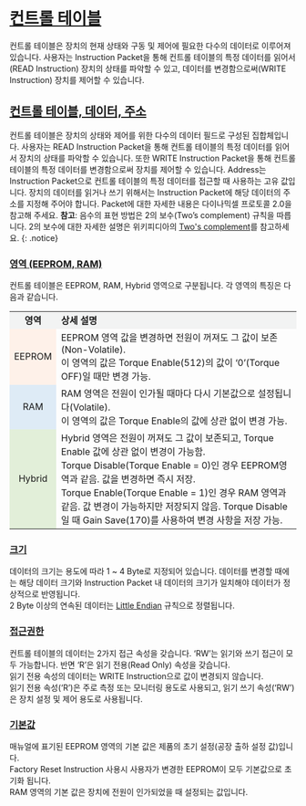
# [컨트롤 테이블](#컨트롤-테이블)

컨트롤 테이블은 장치의 현재 상태와 구동 및 제어에 필요한 다수의 데이터로 이루어져 있습니다.
사용자는 Instruction Packet을 통해 컨트롤 테이블의 특정 데이터를 읽어서(READ Instruction) 장치의 상태를 파악할 수 있고, 데이터를 변경함으로써(WRITE Instruction) 장치를 제어할 수 있습니다.

## [컨트롤 테이블, 데이터, 주소](#컨트롤-테이블-데이터-주소)
컨트롤 테이블은 장치의 상태와 제어를 위한 다수의 데이터 필드로 구성된 집합체입니다.
사용자는 READ Instruction Packet을 통해 컨트롤 테이블의 특정 데이터를 읽어서 장치의 상태를 파악할 수 있습니다. 또한 WRITE Instruction Packet을 통해 컨트롤 테이블의 특정 데이터를 변경함으로써 장치를 제어할 수 있습니다.
Address는 Instruction Packet으로 컨트롤 테이블의 특정 데이터를 접근할 때 사용하는 고유 값입니다.
장치의 데이터를 읽거나 쓰기 위해서는 Instruction Packet에 해당 데이터의 주소를 지정해 주어야 합니다. Packet에 대한 자세한 내용은 다이나믹셀 프로토콜 2.0을 참고해 주세요.
**참고**: 음수의 표현 방법은 2의 보수(Two’s complement) 규칙을 따릅니다. 2의 보수에 대한 자세한 설명은 위키피디아의 [Two's complement]를 참고하세요.
{: .notice}


### [영역 (EEPROM, RAM)](#영역-eeprom-ram)
컨트롤 테이블은 EEPROM, RAM, Hybrid 영역으로 구분됩니다. 각 영역의 특징은 다음과 같습니다.

<!-- 분홍 : #fef1e9, 파랑 : #deebf6, 초록 : #e2efd9 -->

<table>
    <tr bgcolor= "#f2f3f3">
        <td align="center"><b>영역</b></td>
        <td><b>상세 설명</b></td>
    </tr>
    <tr>
        <td align="center" bgcolor= "#fef1e9" >EEPROM</td>
        <td>EEPROM 영역 값을 변경하면 전원이 꺼져도 그 값이 보존 (Non-Volatile).<br />
            이 영역의 값은 Torque Enable(512)의 값이 ‘0’(Torque OFF)일 때만 변경 가능.
        </td>
    </tr>
    <tr>
        <td align="center" bgcolor= "#deebf6" >RAM</td>
        <td>RAM 영역은 전원이 인가될 때마다 다시 기본값으로 설정됩니다(Volatile).<br />
            이 영역의 값은 Torque Enable의 값에 상관 없이 변경 가능.
        </td>
    </tr>
    <tr>
        <td align="center" bgcolor= "#e2efd9" >Hybrid</td>
        <td>Hybrid 영역은 전원이 꺼져도 그 값이 보존되고, Torque Enable 값에 상관 없이 변경이 가능함.<br />
            Torque Disable(Torque Enable = 0)인 경우 EEPROM영역과 같음. 값을 변경하면 즉시 저장.<br />
            Torque Enable(Torque Enable = 1)인 경우 RAM 영역과 같음. 값 변경이 가능하지만 저장되지 않음. Torque Disable일 때 Gain Save(170)를 사용하여 변경 사항을 저장 가능.
        </td>
    </tr>
</table>


### [크기](#크기)
데이터의 크기는 용도에 따라 1 ~ 4 Byte로 지정되어 있습니다. 데이터를 변경할 때에는 해당 데이터 크기와 Instruction Packet 내 데이터의 크기가 일치해야 데이터가 정상적으로 반영됩니다.   
2 Byte 이상의 연속된 데이터는 [Little Endian] 규칙으로 정렬됩니다.

### [접근권한](#접근권한)
컨트롤 테이블의 데이터는 2가지 접근 속성을 갖습니다. ‘RW’는 읽기와 쓰기 접근이 모두 가능합니다. 반면 ‘R’은 읽기 전용(Read Only) 속성을 갖습니다.   
읽기 전용 속성의 데이터는 WRITE Instruction으로 값이 변경되지 않습니다.  
읽기 전용 속성(‘R’)은 주로 측정 또는 모니터링 용도로 사용되고, 읽기 쓰기 속성(‘RW’)은 장치 설정 및 제어 용도로 사용됩니다.

### [기본값](#기본값)
매뉴얼에 표기된 EEPROM 영역의 기본 값은 제품의 초기 설정(공장 출하 설정 값)입니다.  
Factory Reset Instruction 사용시 사용자가 변경한 EEPROM이 모두 기본값으로 초기화 됩니다.  
RAM 영역의 기본 값은 장치에 전원이 인가되었을 때 설정되는 값입니다.


[다이나믹셀 프로토콜 2.0]: /docs/kr/dxl/protocol2/
[Two's complement]: https://en.wikipedia.org/wiki/Two%27s_complement
[Little Endian]: https://en.wikipedia.org/wiki/Endianness#Little
